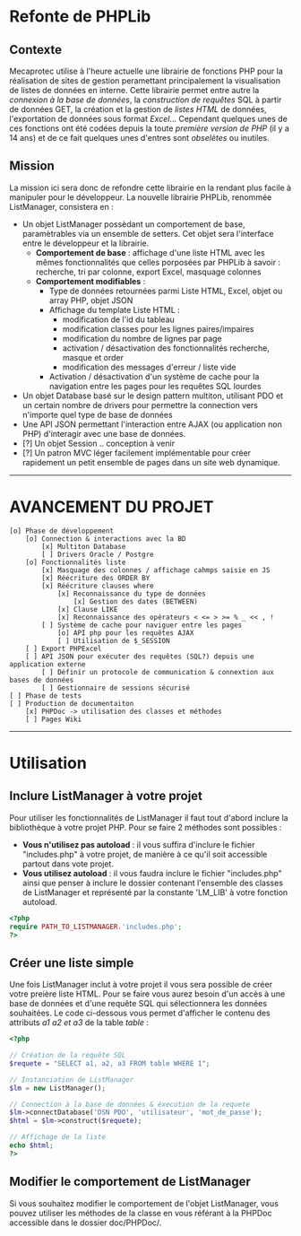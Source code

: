 Refonte de PHPLib
=============================================

## Contexte

Mecaprotec utilise à l'heure actuelle une librairie de fonctions PHP pour la réalisation de sites de gestion peramettant principalement la visualisation de listes de données en interne. Cette librairie permet entre autre la *connexion à la base de données*, la *construction de requêtes* SQL à partir de données GET, la création et la gestion de *listes HTML* de données, l'exportation de données sous format *Excel*... Cependant quelques unes de ces fonctions ont été codées depuis la toute *première version de PHP* (il y a 14 ans) et de ce fait quelques unes d'entres sont *obselètes* ou inutiles.

## Mission

La mission ici sera donc de refondre cette librairie en la rendant plus facile à manipuler pour le développeur. La nouvelle librairie PHPLib, renommée ListManager, consistera en :
* Un objet ListManager possèdant un comportement de base, paramètrables via un ensemble de setters. Cet objet sera l'interface entre le développeur et la librairie.
    * **Comportement de base** : affichage d'une liste HTML avec les mêmes fonctionnalités que celles porposées par PHPLib à savoir : recherche, tri par colonne, export Excel, masquage colonnes
    * **Comportement modifiables** :
        * Type de données retournées parmi Liste HTML, Excel, objet ou array PHP, objet JSON
        * Affichage du template Liste HTML :
            * modification de l'id du tableau
            * modification classes pour les lignes paires/impaires
            * modification du nombre de lignes par page
            * activation / désactivation des fonctionnalités recherche, masque et order
            * modification des messages d'erreur / liste vide
        * Activation / désactivation d'un système de cache pour la navigation entre les pages pour les requêtes SQL lourdes
* Un objet Database basé sur le design pattern multiton, utilisant PDO et un certain nombre de drivers pour permettre la connection vers n'importe quel type de base de données
* Une API JSON permettant l'interaction entre AJAX (ou application non PHP) d'interagir avec une base de données.
* [?] Un objet Session .. conception à venir
* [?] Un patron MVC léger facilement implémentable pour créer rapidement un petit ensemble de pages dans un site web dynamique.

---------------------------------------------------------------

# AVANCEMENT DU PROJET
    
    [o] Phase de développement
        [o] Connection & interactions avec la BD
            [x] Multiton Database
            [ ] Drivers Oracle / Postgre
        [o] Fonctionnalités liste
            [x] Masquage des colonnes / affichage cahmps saisie en JS
            [x] Réécriture des ORDER BY
            [x] Réécriture clauses where
                [x] Reconnaissance du type de données
                    [x] Gestion des dates (BETWEEN)
                [x] Clause LIKE
                [x] Reconnaissance des opérateurs < <= > >= % _ << , !
            [ ] Système de cache pour naviguer entre les pages
                [o] API php pour les requêtes AJAX
                [ ] Utilisation de $_SESSION
        [ ] Export PHPExcel
        [ ] API JSON pour exécuter des requêtes (SQL?) depuis une application externe
            [ ] Définir un protocole de communication & connextion aux bases de données
            [ ] Gestionnaire de sessions sécurisé
    [ ] Phase de tests
    [ ] Production de documentaiton
        [x] PHPDoc -> utilisation des classes et méthodes
        [ ] Pages Wiki

-----------------------------------------------------------------

# Utilisation

## Inclure ListManager à votre projet

Pour utiliser les fonctionnalités de ListManager il faut tout d'abord inclure la bibliothèque à votre projet PHP. Pour se faire 2 méthodes sont possibles : 
* **Vous n'utilisez pas autoload** : il vous suffira d'inclure le fichier "includes.php" à votre projet, de manière à ce qu'il soit accessible partout dans vote projet.
* **Vous utilisez autoload** : il vous faudra inclure le fichier "includes.php" ainsi que penser à inclure le dossier contenant l'ensemble des classes de ListManager et représenté par la constante 'LM_LIB' à votre fonction autoload.

```php
<?php
require PATH_TO_LISTMANAGER.'includes.php';
?>
```

## Créer une liste simple

Une fois ListManager inclut à votre projet il vous sera possible de créer votre preière liste HTML. Pour se faire vous aurez besoin d'un accès à une base de données et d'une requête SQL qui sélectionnera les données souhaitées. Le code ci-dessous vous permet d'afficher le contenu des attributs *a1 a2 et a3* de la table *table* :

```php
<?php

// Création de la requête SQL
$requete = "SELECT a1, a2, a3 FROM table WHERE 1";

// Instanciation de ListManager
$lm = new ListManager();

// Connection à la base de données & éxecution de la requete
$lm->connectDatabase('DSN PDO', 'utilisateur', 'mot_de_passe');
$html = $lm->construct($requete);

// Affichage de la liste
echo $html;
?>
```

## Modifier le comportement de ListManager

Si vous souhaitez modifier le comportement de l'objet ListManager, vous pouvez utiliser les méthodes de la classe en vous référant à la PHPDoc accessible dans le dossier doc/PHPDoc/.
